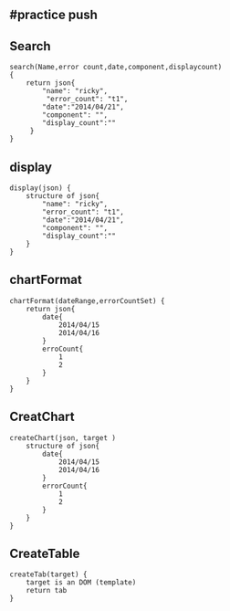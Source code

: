 #practice push 
--

Search 
--
    search(Name,error count,date,component,displaycount)
    {  
        return json{
            "name": "ricky",
             "error_count": "t1",
            "date":"2014/04/21",
            "component": "",
            "display_count":""
         }
    }
display 
--
    display(json) {
        structure of json{
            "name": "ricky",
            "error_count": "t1",
            "date":"2014/04/21",
            "component": "",
            "display_count":""
        }
    }
chartFormat 
---
    chartFormat(dateRange,errorCountSet) {
        return json{
            date{
                2014/04/15
                2014/04/16
            }
            erroCount{
                1
                2
            }
        }
    }
CreatChart 
--
    createChart(json, target )
        structure of json{
            date{
                2014/04/15
                2014/04/16
            }
            errorCount{
                1
                2
            }
        }   
    }
CreateTable
--
    createTab(target) {
        target is an DOM (template)
        return tab
    }
